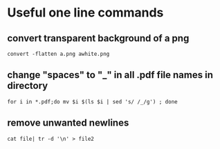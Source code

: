 
Useful one line commands
========================

convert transparent background of a png
---------------------------------------
```
convert -flatten a.png awhite.png
```

change "spaces" to "_" in all .pdf file names in directory
----------------------------------------------------------
```
for i in *.pdf;do mv $i $(ls $i | sed 's/ /_/g') ; done
```

remove unwanted newlines
------------------------
```
cat file| tr -d '\n' > file2
```


